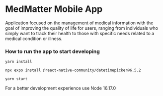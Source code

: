 # MedMatter Mobile App

Application focused on the management of medical information with the goal of improving the quality of life for users, ranging from individuals who simply want to track their health to those with specific needs related to a medical condition or illness.

### How to run the app to start developing
```
yarn install
```
```
npx expo install @react-native-community/datetimepicker@6.5.2
```
```
yarn start
```
For a better development experience use Node 16.17.0
